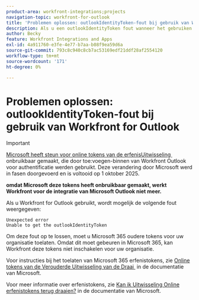 ```yaml
---
product-area: workfront-integrations;projects
navigation-topic: workfront-for-outlook
title: 'Problemen oplossen: outlookIdentityToken-fout bij gebruik van Workfront for Outlook'
description: Als u een outlookIdentityToken fout wanneer het gebruiken van Workfront voor Vooruitzichten krijgt, moet u Microsoft 365 erfenistokens voor uw organisatie toelaten.
author: Becky
feature: Workfront Integrations and Apps
exl-id: 4a911760-e3fe-4e77-b7aa-b08f9ea59d6a
source-git-commit: 793c8c940c8cb7ac53169edf21ddf28af2554120
workflow-type: tm+mt
source-wordcount: '171'
ht-degree: 0%

---
```


# Problemen oplossen: outlookIdentityToken-fout bij gebruik van Workfront for Outlook

>[!IMPORTANT]
>
>[&#x200B; Microsoft heeft steun voor online tokens van de erfenisUitwisseling &#x200B;](https://learn.microsoft.com/en-us/office/dev/add-ins/outlook/faq-nested-app-auth-outlook-legacy-tokens) onbruikbaar gemaakt, die door toe:voegen-binnen van Workfront Outlook voor authentificatie werden gebruikt. Deze verandering door Microsoft werd in fasen doorgevoerd en is voltooid op 1 oktober 2025.
>
>**omdat Microsoft deze tokens heeft onbruikbaar gemaakt, werkt Workfront voor de integratie van Microsoft Outlook niet meer.**

Als u Workfront for Outlook gebruikt, wordt mogelijk de volgende fout weergegeven:

```
Unexpected error
Unable to get the outlookIdentityToken
```

Om deze fout op te lossen, moet u Microsoft 365 oudere tokens voor uw organisatie toelaten. Omdat dit moet gebeuren in Microsoft 365, kan Workfront deze tokens niet inschakelen voor uw organisatie.

Voor instructies bij het toelaten van Microsoft 365 erfenistokens, zie [&#x200B; Online tokens van de Verouderde Uitwisseling van de Draai &#x200B;](https://learn.microsoft.com/en-us/office/dev/add-ins/outlook/turn-exchange-tokens-on-off) in de documentatie van Microsoft.

Voor meer informatie over erfenistokens, zie [&#x200B; Kan ik Uitwisseling Online erfenistokens terug draaien?](https://learn.microsoft.com/en-us/office/dev/add-ins/outlook/faq-nested-app-auth-outlook-legacy-tokens#can-i-turn-exchange-online-legacy-tokens-back-on) in de documentatie van Microsoft.
